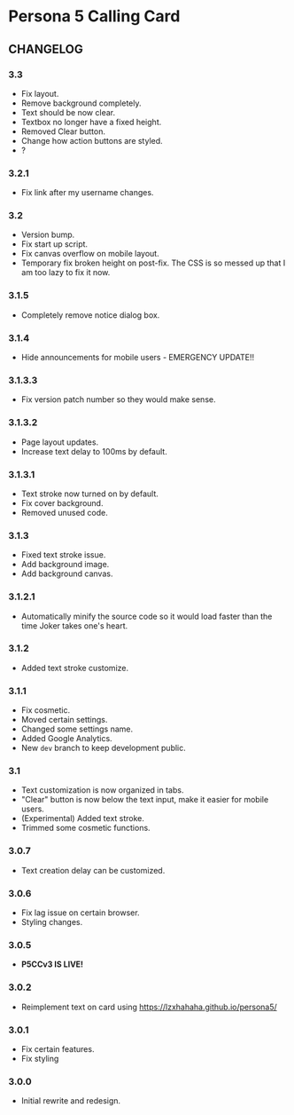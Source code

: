 # Persona 5 Calling Card

## CHANGELOG

### 3.3

- Fix layout.
- Remove background completely.
- Text should be now clear.
- Textbox no longer have a fixed height.
- Removed Clear button.
- Change how action buttons are styled.
- ?

### 3.2.1

- Fix link after my username changes.

### 3.2

- Version bump.
- Fix start up script.
- Fix canvas overflow on mobile layout.
- Temporary fix broken height on post-fix. The CSS is so messed up that I am too lazy to fix it now.

### 3.1.5

- Completely remove notice dialog box.

### 3.1.4

- Hide announcements for mobile users - EMERGENCY UPDATE!!

### 3.1.3.3

- Fix version patch number so they would make sense.

### 3.1.3.2

- Page layout updates.
- Increase text delay to 100ms by default.

### 3.1.3.1

- Text stroke now turned on by default.
- Fix cover background.
- Removed unused code.

### 3.1.3

- Fixed text stroke issue.
- Add background image.
- Add background canvas.

### 3.1.2.1

- Automatically minify the source code so it would load faster than the time Joker takes one's heart.

### 3.1.2

- Added text stroke customize.

### 3.1.1

- Fix cosmetic.
- Moved certain settings.
- Changed some settings name.
- Added Google Analytics.
- New `dev` branch to keep development public.

### 3.1

- Text customization is now organized in tabs.
- "Clear" button is now below the text input, make it easier for mobile users.
- (Experimental) Added text stroke.
- Trimmed some cosmetic functions.

### 3.0.7

- Text creation delay can be customized.

### 3.0.6

- Fix lag issue on certain browser.
- Styling changes.
### 3.0.5

- **P5CCv3 IS LIVE!**
### 3.0.2

- Reimplement text on card using https://lzxhahaha.github.io/persona5/
### 3.0.1

- Fix certain features.
- Fix styling
### 3.0.0

- Initial rewrite and redesign.
